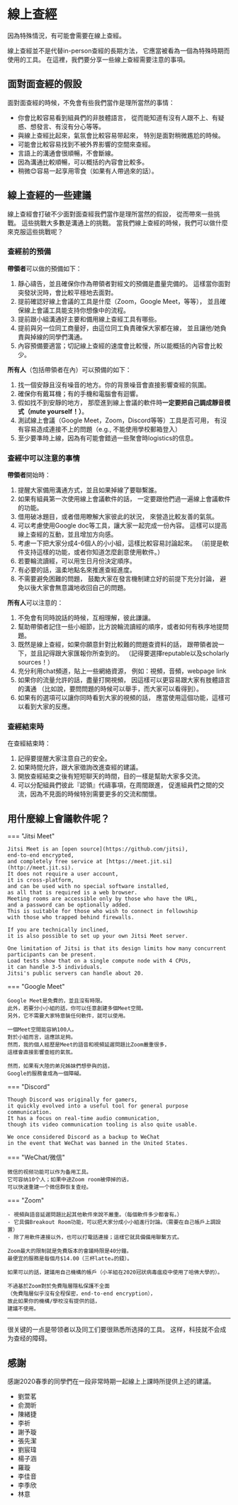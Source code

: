 # 線上查經

因為特殊情況，有可能會需要在線上查經。

線上查經並不是代替in-person查經的長期方法，
它應當被看為一個為特殊時期而使用的工具。
在這裡，我們要分享一些線上查經需要注意的事項。

## 面對面查經的假設

面對面查經的時候，不免會有些我們當作是理所當然的事情：

- 你會比較容易看到組員們的非肢體語言，
從而能知道有沒有人跟不上、有疑惑、想發言、有沒有分心等等。
- 與線上查經比起來，氣氛會比較容易带起來，
特別是面對稍微尷尬的時候。
- 可能會比較容易找到不被外界影響的空間來查經。
- 言語上的溝通會很順暢，不會斷線。
- 因為溝通比較順暢，可以概括的內容會比較多。
- 稍微😊容易一起享用零食（如果有人帶過來的話）。

## 線上查經的一些建議

線上查經會打破不少面對面查經我們當作是理所當然的假設，
從而帶來一些挑戰。
這些挑戰大多數是溝通上的挑戰。
當我們線上查經的時候，我們可以做什麼來克服這些挑戰呢？

### 查經前的預備

**帶領者**可以做的預備如下：

1. 靜心禱告，並且確保你作為帶領者對經文的預備是盡量完備的。
這樣當你面對突發狀況時，會比較平穩地去面對。
1. 提前確認好線上會議的工具是什麼（Zoom，Google Meet，等等），
並且確保線上會議工具能支持你想像中的流程。
1. 提前跟小組溝通好主要和備用線上查經工具有哪些。
1. 提前與另一位同工商量好，由這位同工負責確保大家都在線，
並且讓他/她負責與掉線的同學們溝通。
1. 內容預備要適當；切記線上查經的速度會比較慢，所以能概括的內容會比較少。

**所有人**（包括帶領者在內）可以預備的如下：

1. 找一個安靜且沒有噪音的地方。你的背景噪音會直接影響查經的氛圍。
1. 確保你有戴耳機；有的手機和電腦會有迴響。
1. 假如找不到安靜的地方，
那麼進到線上會議的軟件時**一定要把自己調成靜音模式（mute yourself！）**。
1. 測試線上會議（Google Meet，Zoom，Discord等等）工具是否可用，
有沒有容易造成連接不上的問題（e.g., 不能使用學校郵箱登入）
1. 至少要準時上線，因為有可能會錯過一些聚會時logistics的信息。


### 查經中可以注意的事情

**帶領者**開始時：

1. 提醒大家備用溝通方式，並且如果掉線了要聯繫誰。
1. 如果有組員第一次使用線上會議軟件的話，
一定要跟他們過一遍線上會議軟件的功能。
1. 借用破冰題目，或者借用瞭解大家彼此的狀況，
來營造比較友善的氣氛。
1. 可以考慮使用Google doc等工具，讓大家一起完成一份內容。
這樣可以提高線上查經的互動，並且增加方向感。
1. 考慮一下把大家分成4-6個人的小小組，這樣比較容易討論起來。
（前提是軟件支持這樣的功能，或者你知道怎麼創意使用軟件。）
1. 若要輪流讀經，可以用生日月份決定順序。
1. 有必要的話，溫柔地點名來推進查經進度。
1. 不需要避免困難的問題，
鼓勵大家在發言機制建立好的前提下充分討論，
避免以後大家會無意識地收回自己的問題。

**所有人**可以注意的：

1. 不免會有同時說話的時候，互相理解，彼此謙讓。
1. 幫助帶領者記住一些小細節，比方說輪流讀經的順序，或者如何有秩序地提問題。
1. 既然是線上查經，如果你願意針對比較難的問題查資料的話，
跟帶領者說一下，並且記得跟大家匯報你所查到的。
（記得要選擇reputable以及scholarly sources！）
1. 充分利用chat頻道，貼上一些網絡資源，
例如：視頻，音頻，webpage link
1. 如果你的流量允許的話，盡量打開視頻，
因這樣可以更容易跟大家有肢體語言的溝通
（比如說，要問問題的時候可以舉手，而大家可以看得到）。
1. 如果有的選項可以讓你同時看到大家的視頻的話，
應當使用這個功能，這樣可以看到大家的反應。

### 查經結束時

在查經結束時：

1. 記得要提醒大家注意自己的安全。
1. 如果時間允許，跟大家徵詢改進查經的建議。
1. 開放查經結束之後有短短聊天的時間，目的一樣是幫助大家多交流。
1. 可以分配組員們彼此『認領』代禱事項，在周間跟進，
促進組員們之間的交流，因為不見面的時候特別需要更多的交流和關懷。

## 用什麼線上會議軟件呢？

=== "Jitsi Meet"

    Jitsi Meet is an [open source](https://github.com/jitsi),
    end-to-end encrypted,
    and completely free service at [https://meet.jit.si](http://meet.jit.si).
    It does not require a user account,
    it is cross-platform,
    and can be used with no special software installed,
    as all that is required is a web browser.
    Meeting rooms are accessible only by those who have the URL,
    and a password can be optionally added.
    This is suitable for those who wish to connect in fellowship
    with those who trapped behind firewalls.

    If you are technically inclined,
    it is also possible to set up your own Jitsi Meet server.

    One limitation of Jitsi is that its design limits how many concurrent participants can be present.
    Load tests show that on a single compute node with 4 CPUs,
    it can handle 3-5 individuals.
    Jitsi's public servers can handle about 20.

=== "Google Meet"

    Google Meet是免費的，並且沒有時限。
    此外，若要分小小組的話，你可以任意創建多個Meet空間。
    另外，它不需要大家特意裝任何軟件，就可以使用。

    一個Meet空間能容納100人。
    對於小組而言，這應該足夠。
    然而，我的個人經歷是Meet的語音和視頻延遲問題比Zoom嚴重很多，
    這樣會直接影響查經的氣氛。

    然而，如果有大陸的弟兄姊妹們想參與的話，
    Google的服務會成為一個障礙。

=== "Discord"

    Though Discord was originally for gamers,
    it quickly evolved into a useful tool for general purpose communication.
    It has a focus on real-time audio communication,
    though its video communication tooling is also quite usable.

    We once considered Discord as a backup to WeChat
    in the event that WeChat was banned in the United States.

=== "WeChat/微信"

    微信的视频功能可以作为备用工具。
    它可容纳10个人；如果中途Zoom room被停掉的话，
    可以快速重建一个微信群恢复查经。

=== "Zoom"

    - 視頻與語音延遲問題比起其他軟件來說不嚴重。（每個軟件多少都會有。）
    - 它具備Breakout Room功能，可以把大家分成小小組進行討論。（需要在自己帳戶上調設置）
    - 除了用軟件連接以外，也可以打電話連接；這樣它就具備備用聯繫方式。

    Zoom最大的限制就是免費版本的會議時限是40分鐘。
    最便宜的服務是每個月$14.00（三杯latte☕️的錢）。

    如果可以的話，建議用自己機構的帳戶（小羊組在2020冠狀病毒瘟疫中使用了哈佛大學的）。

    不過基於Zoom對於免費階層隱私保護不全面
    （免費階層似乎沒有全程保密，end-to-end encryption），
    故此如果你的機構/學校沒有提供的話，
    建議不使用。

------

很关键的一点是带领者以及同工们要很熟悉所选择的工具。
这样，科技就不会成为查经的障碍。

## 感謝

感謝2020春季的同學們在一段非常時期一起線上上課時所提供上述的建議。

- 劉萱茗
- 俞潤昕
- 陳緒捷
- 李祈
- 謝予璇
- 張先潔
- 劉宸瑋
- 楊子涵
- 羅璇
- 李佳音
- 李季欣
- 林意
